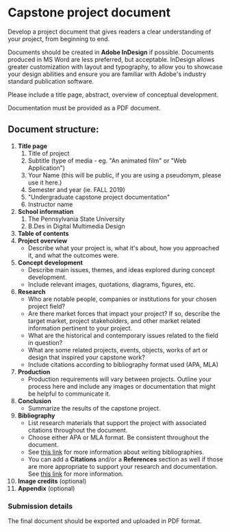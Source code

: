 # Capstone project document

Develop a project document that gives readers a clear understanding of your project, from beginning to end. 

Documents should be created in **Adobe InDesign** if possible. Documents produced in MS Word are less preferred, but acceptable. InDesign allows greater customization with layout and typography, to allow you to showcase your design abilities and ensure you are familiar with Adobe's industry standard publication software.

Please include a title page, abstract, overview of conceptual development. 

Documentation must be provided as a PDF document.

## Document structure:

1. **Title page**
   1. Title of project
   2. Subtitle \(type of media - eg. "An animated film" or "Web Application"\)
   3. Your Name (this will be public, if you are using a pseudonym, please use it here.)
   4. Semester and year \(ie. FALL 2019\)
   5. "Undergraduate capstone project documentation"
   6. Instructor name
2. **School information**
   1. The Pennsylvania State University
   2. B.Des in Digital Multimedia Design
3. **Table of contents**
4. **Project overview**
   * Describe what your project is, what it's about, how you approached it, and what the outcomes were.
5. **Concept development**
   * Describe main issues, themes, and ideas explored during concept development.
   * Include relevant images, quotations, diagrams, figures, etc.
6. **Research**
   * Who are notable people, companies or institutions for your chosen project field?
   * Are there market forces that impact your project? If so, describe the target market, project stakeholders, and other market related information pertinent to your project.
   * What are the historical and contemporary issues related to the field in question?
   * What are some related projects, events, objects, works of art or design that inspired your capstone work?
   * Include citations according to bibliography format used \(APA, MLA\)
7. **Production**
   * Production requirements will vary between projects. Outline your process here and include any images or documentation that might be helpful to communicate it.
8. **Conclusion**
   * Summarize the results of the capstone project. 
9. **Bibliography**
    * List research materials that support the project with associated citations throughout the document.
    * Choose either APA or MLA format. Be consistent throughout the document.
    * See [this link](https://www.bibliography.com/how-to/how-to-write-a-bibliography-for-a-school-project/) for more information about writing bibliographies.
    * You can add a **Citations** and/or a **References** section as well if those are more appropriate to support your research and documentation. See [this link](https://www.bibliography.com/how-to/difference-between-citations-and-references/) for more information.
10. **Image credits** \(optional\)
11. **Appendix** \(optional\)

### Submission details

The final document should be exported and uploaded in PDF format.


